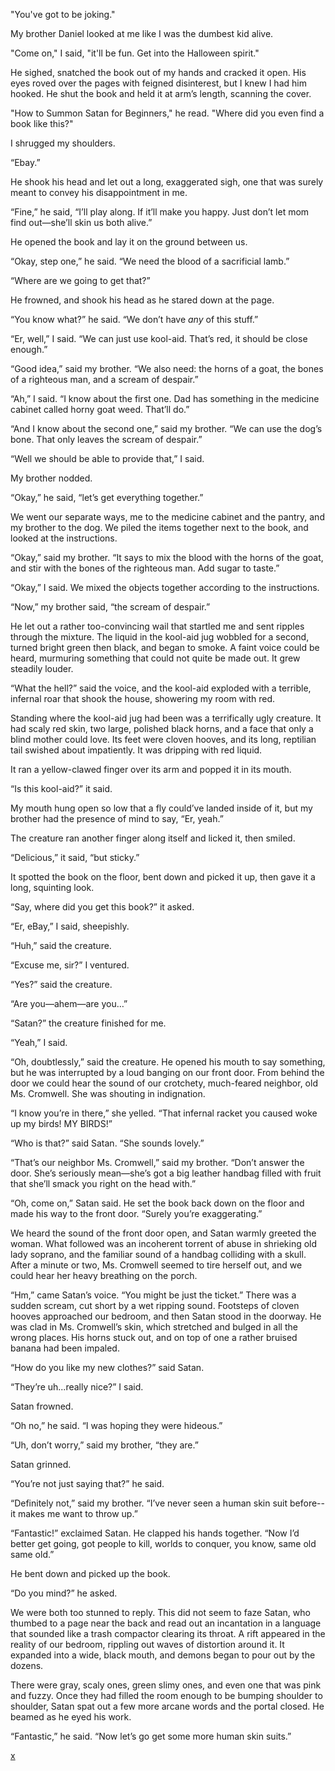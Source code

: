 
"You've got to be joking."

My brother Daniel looked at me like I was the dumbest kid alive.

"Come on," I said, "it'll be fun. Get into the Halloween spirit."

He sighed, snatched the book out of my hands and cracked it open. His eyes roved over the pages with feigned disinterest, but I knew I had him hooked. He shut the book and held it at arm’s length, scanning the cover. 

"How to Summon Satan for Beginners," he read. "Where did you even find a book like this?"

I shrugged my shoulders. 

“Ebay.”

He shook his head and let out a long, exaggerated sigh, one that was surely meant to convey his disappointment in me. 

“Fine,” he said, “I’ll play along. If it’ll make you happy. Just don’t let mom find out—she’ll skin us both alive.”

He opened the book and lay it on the ground between us. 

“Okay, step one,” he said. “We need the blood of a sacrificial lamb.”

“Where are we going to get that?” 

He frowned, and shook his head as he stared down at the page. 

“You know what?” he said. “We don’t have *any* of this stuff.” 

“Er, well,” I said. “We can just use kool-aid. That’s red, it should be close enough.”

“Good idea,” said my brother. “We also need: the horns of a goat, the bones of a righteous man, and a scream of despair.”

“Ah,” I said. “I know about the first one. Dad has something in the medicine cabinet called horny goat weed. That’ll do.”

“And I know about the second one,” said my brother. “We can use the dog’s bone. That only leaves the scream of despair.”

“Well we should be able to provide that,” I said. 

My brother nodded. 

“Okay,” he said, “let’s get everything together.”

We went our separate ways, me to the medicine cabinet and the pantry, and my brother to the dog. We piled the items together next to the book, and looked at the instructions. 

“Okay,” said my brother. “It says to mix the blood with the horns of the goat, and stir with the bones of the righteous man. Add sugar to taste.”

“Okay,” I said. We mixed the objects together according to the instructions. 

“Now,” my brother said, “the scream of despair.” 

He let out a rather too-convincing wail that startled me and sent ripples through the mixture. The liquid in the kool-aid jug wobbled for a second, turned bright green then black, and began to smoke. A faint voice could be heard, murmuring something that could not quite be made out. It grew steadily louder.

“What the hell?” said the voice, and the kool-aid exploded with a terrible, infernal roar that shook the house, showering my room with red. 

Standing where the kool-aid jug had been was a terrifically ugly creature. It had scaly red skin, two large, polished black horns, and a face that only a blind mother could love. Its feet were cloven hooves, and its long, reptilian tail swished about impatiently. It was dripping with red liquid.

It ran a yellow-clawed finger over its arm and popped it in its mouth. 


“Is this kool-aid?” it said. 

My mouth hung open so low that a fly could’ve landed inside of it, but my brother had the presence of mind to say, “Er, yeah.”

The creature ran another finger along itself and licked it, then smiled.

“Delicious,” it said, “but sticky.”

It spotted the book on the floor, bent down and picked it up, then gave it a long, squinting look. 

“Say, where did you get this book?” it asked. 

“Er, eBay,” I said, sheepishly. 

“Huh,” said the creature.

“Excuse me, sir?” I ventured.

“Yes?” said the creature. 

“Are you—ahem—are you…”

“Satan?” the creature finished for me.

“Yeah,” I said.

“Oh, doubtlessly,” said the creature. He opened his mouth to say something, but he was interrupted by a loud banging on our front door. From behind the door we could hear the sound of our crotchety, much-feared neighbor, old Ms. Cromwell. She was shouting in indignation.

“I know you’re in there,” she yelled. “That infernal racket you caused woke up my birds! MY BIRDS!”

“Who is that?” said Satan. “She sounds lovely.”

“That’s our neighbor Ms. Cromwell,” said my brother. “Don’t answer the door. She’s seriously mean—she’s got a big leather handbag filled with fruit that she’ll smack you right on the head with.”

“Oh, come on,” Satan said. He set the book back down on the floor and made his way to the front door. “Surely you’re exaggerating.”

We heard the sound of the front door open, and Satan warmly greeted the woman. What followed was an incoherent torrent of abuse in shrieking old lady soprano, and the familiar sound of a handbag colliding with a skull. After a minute or two, Ms. Cromwell seemed to tire herself out, and we could hear her heavy breathing on the porch.

“Hm,” came Satan’s voice. “You might be just the ticket.” There was a sudden scream, cut short by a wet ripping sound. Footsteps of cloven hooves approached our bedroom, and then Satan stood in the doorway. He was clad in Ms. Cromwell’s skin, which stretched and bulged in all the wrong places. His horns stuck out, and on top of one a rather bruised banana had been impaled. 

“How do you like my new clothes?” said Satan. 

“They’re uh...really nice?” I said.

Satan frowned. 

“Oh no,” he said. “I was hoping they were hideous.”

“Uh, don’t worry,” said my brother, “they are.”

Satan grinned.

“You’re not just saying that?” he said. 

“Definitely not,” said my brother. “I’ve never seen a human skin suit before--it makes me want to throw up.”

“Fantastic!” exclaimed Satan. He clapped his hands together. “Now I’d better get going, got people to kill, worlds to conquer, you know, same old same old.”

He bent down and picked up the book. 

“Do you mind?” he asked.

We were both too stunned to reply. This did not seem to faze Satan, who thumbed to a page near the back and read out an incantation in a language that sounded like a trash compactor clearing its throat. A rift appeared in the reality of our bedroom, rippling out waves of distortion around it. It expanded into a wide, black mouth, and demons began to pour out by the dozens.

There were gray, scaly ones, green slimy ones, and even one that was pink and fuzzy. Once they had filled the room enough to be bumping shoulder to shoulder, Satan spat out a few more arcane words and the portal closed. He beamed as he eyed his work.

“Fantastic,” he said. “Now let’s go get some more human skin suits.”

[x](http://reddit.com/r/lifeisstrangemetoo)
